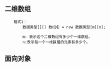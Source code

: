 ## 二维数组

```
	格式1：
		数据类型[][] 数组名 = new 数据类型[m][n];
		
		m: 表示这个二维数组有多少个一维数组。
		n:表示每一个一维数组的元素有多少个。
```

## 面向对象

   
    
